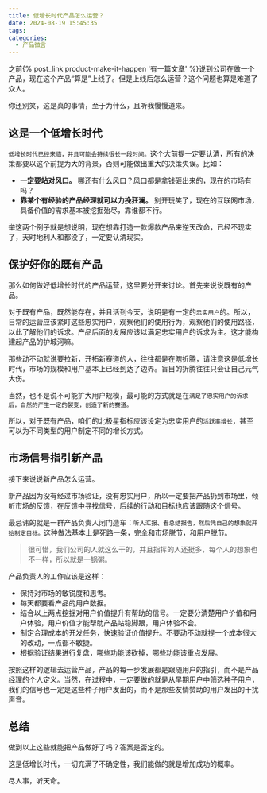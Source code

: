 ```yaml
---
title: 低增长时代产品怎么运营？
date: 2024-08-19 15:45:35
tags:
categories:
  - 产品微言
---
```


之前{% post_link product-make-it-happen '有一篇文章' %}说到公司在做一个产品，现在这个产品“算是”上线了。但是上线后怎么运营？这个问题也算是难道了众人。

你还别笑，这是真的事情，至于为什么，且听我慢慢道来。

<!--more-->

## 这是一个低增长时代

`低增长时代已经来临，并且可能会持续很长一段时间。`这个大前提一定要认清，所有的决策都要以这个前提为大的背景，否则可能做出重大的决策失误。比如：
- **一定要站对风口。** 哪还有什么风口？风口都是拿钱砸出来的，现在的市场有吗？
- **靠某个有经验的产品经理就可以力挽狂澜。** 别开玩笑了，现在的互联网市场，具备价值的需求基本被挖掘殆尽，靠谁都不行。

举这两个例子就是想说明，现在想靠打造一款爆款产品来逆天改命，已经不现实了，天时地利人和都没了，一定要认清现实。

## 保护好你的既有产品

那么如何做好低增长时代的产品运营，这里要分开来讨论。首先来说说既有的产品。

对于既有产品，既然能存在，并且活到今天，说明是有一定的`忠实用户`的。所以，日常的运营应该紧盯这些忠实用户，观察他们的使用行为，观察他们的使用路径，以此了解他们的诉求。产品后面的发展应该以满足忠实用户的诉求为主。这才能构建起产品的护城河嘛。

那些动不动就说要拉新，开拓新赛道的人，往往都是在瞎折腾，请注意这是低增长时代，市场的规模和用户基本上已经到达了边界。盲目的折腾往往只会让自己元气大伤。

当然，也不是说不可能扩大用户规模，最可能的方式就是在`满足了忠实用户的诉求后，自然的产生一定的裂变，创造了新的赛道。`

所以，对于既有产品，咱们的北极星指标应该设定为忠实用户的`活跃率增长`，甚至可以为不同类型的用户制定不同的增长方式。

## 市场信号指引新产品

接下来说说新产品怎么运营。

新产品因为没有经过市场验证，没有忠实用户，所以一定要把产品扔到市场里，倾听市场的反馈，在反馈中寻找信号，后续的行动和目标也应该跟随这个信号。

最忌讳的就是一群产品负责人闭门造车：`听人汇报、看总结报告，然后凭自己的想象就开始制定目标。`这种做法基本上是死路一条，完全和市场脱节，和用户脱节。

> 很可惜，我们公司的人就这么干的，并且指挥的人还挺多，每个人的想象也不一样，所以就是一锅粥。

产品负责人的工作应该是这样：
- 保持对市场的敏锐度和思考。
- 每天都要看产品的用户数据。
- 结合以上两点挖掘对用户价值提升有帮助的信号。一定要分清楚用户价值和用户体验，用户价值才能帮助产品站稳脚跟，用户体验不会。
- 制定合理成本的开发任务，快速验证价值提升。不要动不动就提一个成本很大的改动，一点都不敏捷。
- 根据验证结果进行复盘，哪些功能该砍掉，哪些功能该重点发展。

按照这样的逻辑去运营产品，产品的每一步发展都是跟随用户的指引，而不是产品经理的个人定义。当然，在过程中，一定要做的就是从早期用户中筛选种子用户，我们的信号也一定是这些种子用户发出的，而不是那些友情赞助的用户发出的干扰声音。

## 总结

做到以上这些就能把产品做好了吗？答案是否定的。

这是低增长时代，一切充满了不确定性，我们能做的就是增加成功的概率。

尽人事，听天命。